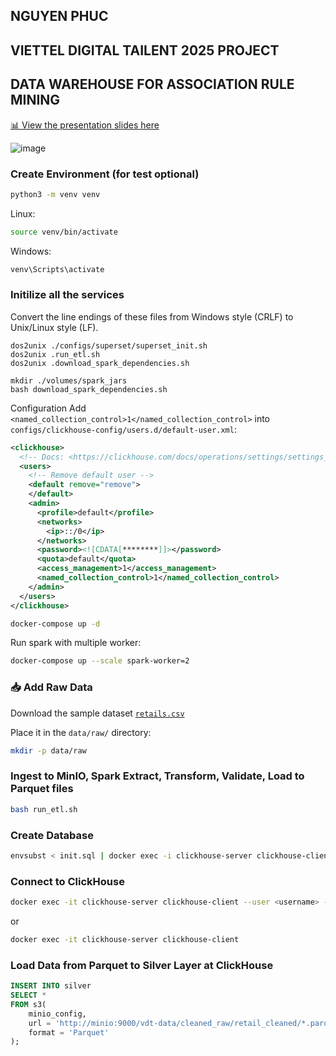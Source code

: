 ## NGUYEN PHUC
## VIETTEL DIGITAL TAILENT 2025 PROJECT
## DATA WAREHOUSE FOR ASSOCIATION RULE MINING

[📊 View the presentation slides here](https://drive.google.com/file/d/1e7UcuwCMxD4O7whfyhvUpSotOr7OwQ-k/view?usp=sharing)


![image](https://github.com/user-attachments/assets/8a8613a2-6f5f-48ea-ad05-43287b492546)

### Create Environment (for test optional)
``` bash
python3 -m venv venv
```
Linux:
``` bash
source venv/bin/activate
```
Windows:
``` bash
venv\Scripts\activate
```

### Initilize all the services
Convert the line endings of these files from Windows style (CRLF) to Unix/Linux style (LF).
```
dos2unix ./configs/superset/superset_init.sh
dos2unix .run_etl.sh
dos2unix .download_spark_dependencies.sh
```
```
mkdir ./volumes/spark_jars
bash download_spark_dependencies.sh
```

Configuration
Add `<named_collection_control>1</named_collection_control>` into `configs/clickhouse-config/users.d/default-user.xml`:
``` xml
<clickhouse>
  <!-- Docs: <https://clickhouse.com/docs/operations/settings/settings_users/> -->
  <users>
    <!-- Remove default user -->
    <default remove="remove">
    </default>
    <admin>
      <profile>default</profile>
      <networks>
        <ip>::/0</ip>
      </networks>
      <password><![CDATA[********]]></password>
      <quota>default</quota>
      <access_management>1</access_management>
      <named_collection_control>1</named_collection_control>
    </admin>
  </users>
</clickhouse>
```

```bash
docker-compose up -d
```
Run spark with multiple worker:

```bash
docker-compose up --scale spark-worker=2
```

### 📥 Add Raw Data

Download the sample dataset [`retails.csv`](https://drive.google.com/file/d/1BulCtF1drI7Sen0FzD5lyFOyiW2vGdgr/view?usp=sharing)

Place it in the `data/raw/` directory:

```bash
mkdir -p data/raw
```

### Ingest to MinIO, Spark Extract, Transform, Validate, Load to Parquet files
``` bash
bash run_etl.sh
```
### Create Database
``` bash
envsubst < init.sql | docker exec -i clickhouse-server clickhouse-client
```
### Connect to ClickHouse
``` bash
docker exec -it clickhouse-server clickhouse-client --user <username> --password <password>
```
or
``` bash
docker exec -it clickhouse-server clickhouse-client
```
### Load Data from Parquet to Silver Layer at ClickHouse
``` sql
INSERT INTO silver
SELECT *
FROM s3(
    minio_config,
    url = 'http://minio:9000/vdt-data/cleaned_raw/retail_cleaned/*.parquet',
    format = 'Parquet'
);
```
